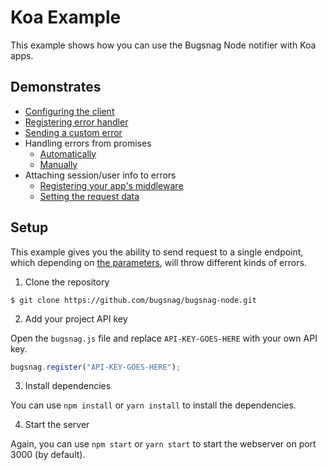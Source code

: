 # Koa Example

This example shows how you can use the Bugsnag Node notifier with Koa apps.

## Demonstrates

- [Configuring the client](bugsnag.js#L4-L9)
- [Registering error handler](index.js#L12-L14)
- [Sending a custom error](index.js#L54-L62)
- Handling errors from promises
  - [Automatically](bugsnag.js#L11-L20)
  - [Manually](index.js#L45-L47)
- Attaching session/user info to errors
  - [Registering your app's middleware](index.js#L16-L19)
  - [Setting the request data](api.js#L20-L31)

## Setup

This example gives you the ability to send request to a single endpoint, which depending on
[the parameters](index.js#L21-41), will throw different kinds of errors.

1. Clone the repository

  ```
  $ git clone https://github.com/bugsnag/bugsnag-node.git
  ```

2. Add your project API key

  Open the `bugsnag.js` file and replace `API-KEY-GOES-HERE` with your own API key.

  ```js
  bugsnag.register("API-KEY-GOES-HERE");
  ```

3. Install dependencies

  You can use `npm install` or `yarn install` to install the dependencies.

4. Start the server

  Again, you can use `npm start` or `yarn start` to start the webserver on port 3000 (by default).